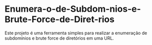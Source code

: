 # Enumera-o-de-Subdom-nios-e-Brute-Force-de-Diret-rios
Este projeto é uma ferramenta simples para realizar a enumeração de subdomínios e brute force de diretórios em uma URL.
